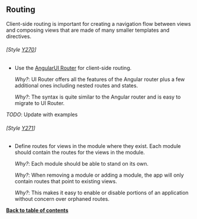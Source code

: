 ## Routing
Client-side routing is important for creating a navigation flow between views and composing views that are made of many smaller templates and directives.

###### [Style [Y270](https://github.com/johnpapa/angular-styleguide/#style-y270)]

  - Use the [AngularUI Router](http://angular-ui.github.io/ui-router/) for client-side routing.

    *Why?*: UI Router offers all the features of the Angular router plus a few additional ones including nested routes and states.

    *Why?*: The syntax is quite similar to the Angular router and is easy to migrate to UI Router.

  *TODO*: Update with examples

###### [Style [Y271](https://github.com/johnpapa/angular-styleguide/#style-y271)]

  - Define routes for views in the module where they exist. Each module should contain the routes for the views in the module.

    *Why?*: Each module should be able to stand on its own.

    *Why?*: When removing a module or adding a module, the app will only contain routes that point to existing views.

    *Why?*: This makes it easy to enable or disable portions of an application without concern over orphaned routes.

**[Back to table of contents](../README.md/#table-of-contents)**

